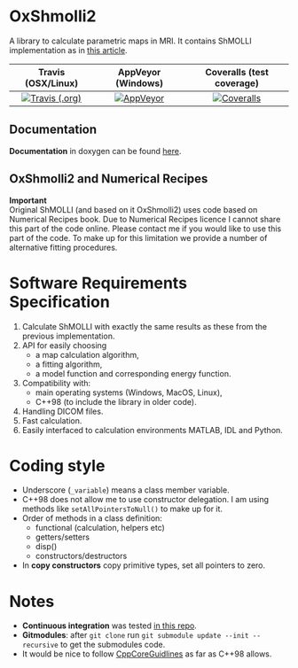 # OxShmolli2
A library to calculate parametric maps in MRI. It contains ShMOLLI implementation as in [this article](https://jcmr-online.biomedcentral.com/articles/10.1186/1532-429X-12-69).

| Travis (OSX/Linux) | AppVeyor (Windows) | Coveralls (test coverage) |
|:-------------:|:-------------:|:-------------:|
[![Travis (.org)][travis_badge]][travis_link] | [![AppVeyor][appveyor_badge]][appveyor_link]| [![Coveralls][coveralls_badge]][coveralls_link]


## Documentation
**Documentation** in doxygen can be found [here](https://mrkonrad.github.io/OxShmolli2/html).

## OxShmolli2 and Numerical Recipes
**Important**  
Original ShMOLLI (and based on it OxShmolli2) uses code based on Numerical Recipes book. Due to Numerical Recipes licence I cannot share this part of the code online. Please contact me if you would like to use this part of the code. To make up for this limitation we provide a number of alternative fitting procedures. 

# Software Requirements Specification

1. Calculate ShMOLLI with exactly the same results as these from the previous implementation.
2. API for easily choosing
    * a map calculation algorithm,
    * a fitting algorithm,
    * a model function and corresponding energy function.
3. Compatibility with:
    * main operating systems (Windows, MacOS, Linux),
    * C++98 (to include the library in older code).
4. Handling DICOM files.
5. Fast calculation.
6. Easily interfaced to calculation environments MATLAB, IDL and Python.  

# Coding style

* Underscore (`_variable`) means a class member variable.
* C++98 does not allow me to use constructor delegation. I am using methods like `setAllPointersToNull()` to make up for it.
* Order of methods in a class definition: 
    * functional (calculation, helpers etc)
    * getters/setters
    * disp()
    * constructors/destructors
* In **copy constructors** copy primitive types, set all pointers to zero.

# Notes

* **Continuous integration** was tested [in this repo](https://github.com/MRKonrad/ContinousIntegrationPlayground).
* **Gitmodules**: after `git clone` run `git submodule update --init --recursive` to get the submodules code.
* It would be nice to follow [CppCoreGuidlines](https://github.com/isocpp/CppCoreGuidelines/blob/master/CppCoreGuidelines.md) as far as C++98 allows.

[travis_badge]: https://img.shields.io/travis/MRKonrad/OxShmolli2.svg?style=for-the-badge
[travis_link]: https://travis-ci.org/MRKonrad/OxShmolli2
[appveyor_badge]: https://img.shields.io/appveyor/ci/MRKonrad/OxShmolli2.svg?style=for-the-badge
[appveyor_link]: https://ci.appveyor.com/project/MRKonrad/oxshmolli2/
[coveralls_badge]: https://img.shields.io/coveralls/github/MRKonrad/OxShmolli2.svg?style=for-the-badge
[coveralls_link]: https://coveralls.io/github/MRKonrad/OxShmolli2
